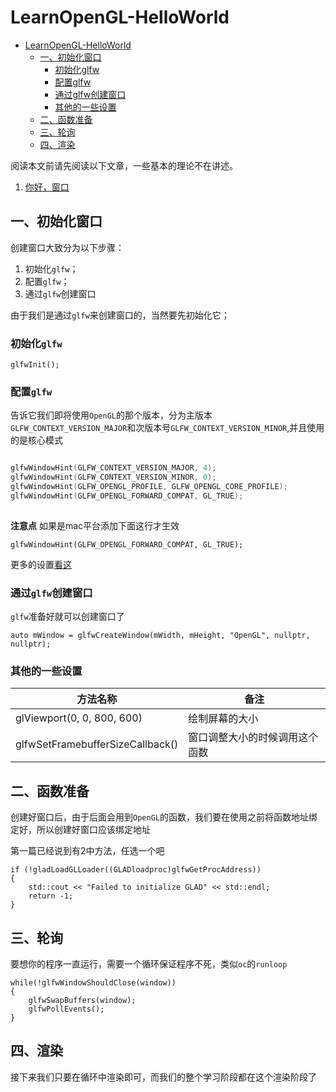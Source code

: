 # LearnOpenGL-HelloWorld


   * [LearnOpenGL-HelloWorld](#learnopengl-helloworld)
      * [一、初始化窗口](#一初始化窗口)
         * [初始化glfw](#初始化glfw)
         * [配置glfw](#配置glfw)
         * [通过glfw创建窗口](#通过glfw创建窗口)
         * [其他的一些设置](#其他的一些设置)
      * [二、函数准备](#二函数准备)
      * [三、轮询](#三轮询)
      * [四、渲染](#四渲染)
       
阅读本文前请先阅读以下文章，一些基本的理论不在讲述。

1. [你好，窗口](https://learnopengl-cn.github.io/01%20Getting%20started/03%20Hello%20Window/)

## 一、初始化窗口

创建窗口大致分为以下步骤：

1. 初始化`glfw`；
2. 配置`glfw`；
3. 通过`glfw`创建窗口

由于我们是通过`glfw`来创建窗口的，当然要先初始化它；

### 初始化`glfw`

```
glfwInit();
```

### 配置`glfw`

告诉它我们即将使用`OpenGL`的那个版本，分为主版本`GLFW_CONTEXT_VERSION_MAJOR`和次版本号`GLFW_CONTEXT_VERSION_MINOR`,并且使用的是核心模式


```cpp

glfwWindowHint(GLFW_CONTEXT_VERSION_MAJOR, 4);
glfwWindowHint(GLFW_CONTEXT_VERSION_MINOR, 0);
glfwWindowHint(GLFW_OPENGL_PROFILE, GLFW_OPENGL_CORE_PROFILE);
glfwWindowHint(GLFW_OPENGL_FORWARD_COMPAT, GL_TRUE);
    
```

**注意点** 如果是mac平台添加下面这行才生效


```
glfwWindowHint(GLFW_OPENGL_FORWARD_COMPAT, GL_TRUE);
```

更多的设置[看这](https://www.glfw.org/docs/latest/window.html#window_windowed_full_screen)

### 通过`glfw`创建窗口

`glfw`准备好就可以创建窗口了


```
auto mWindow = glfwCreateWindow(mWidth, mHeight, "OpenGL", nullptr, nullptr);
```

### 其他的一些设置


| 方法名称 | 备注 |
| --- | --- |
| glViewport(0, 0, 800, 600) | 绘制屏幕的大小 |
| glfwSetFramebufferSizeCallback() | 窗口调整大小的时候调用这个函数 |


## 二、函数准备

创建好窗口后，由于后面会用到`OpenGL`的函数，我们要在使用之前将函数地址绑定好，所以创建好窗口应该绑定地址

第一篇已经说到有2中方法，任选一个吧

```
if (!gladLoadGLLoader((GLADloadproc)glfwGetProcAddress))
{
    std::cout << "Failed to initialize GLAD" << std::endl;
    return -1;
}

```


## 三、轮询

要想你的程序一直运行，需要一个循环保证程序不死，类似`oc`的`runloop`


```
while(!glfwWindowShouldClose(window))
{
    glfwSwapBuffers(window);
    glfwPollEvents();    
}
```

## 四、渲染

接下来我们只要在循环中渲染即可，而我们的整个学习阶段都在这个渲染阶段了


